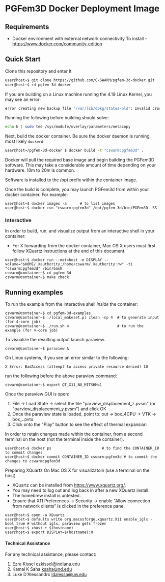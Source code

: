 
# PGFem3D Docker Deployment Image 

## Requirements 
  * Docker environment with external network connectivity
    To install - https://www.docker.com/community-edition    

## Quick Start 

Clone this repository and enter it
```bash
user@host~$ git clone https://github.com/C-SWARM/pgfem-3d-docker.git
user@host~$ cd pgfem-3d-docker
```
If you are building on a Linux machine running the 4.19 Linux Kernel, you may see an error:
```bash
error creating new backup file '/var/lib/dpkg/status-old': Invalid cross-device link
```
Running the following before building should solve:
```bash
echo N | sudo tee /sys/module/overlay/parameters/metacopy
```
Next, build the docker container. Be sure the docker daemon is running, most likely `dockerd`.
```bash
user@host~/pgfem-3d-docker $ docker build -t "cswarm:pgfem3d" .
```

Docker will pull the required base image and begin building the
PGFem3D software. This may take a considerable amount of time
depending on your hardware. 10m to 20m is common.

Software is installed to the /opt prefix within the container image.

Once the build is complete, you may launch PGFem3d from within your
docker container. For example:
```
user@host~$ docker images -a      # to list images
user@host~$ docker run "cswarm:pgfem3d" /opt/pgfem-3d/bin/PGFem3D -SS
```
### Interactive
In order to build, run, and visualize output from an interactive shell in your
container:
 * For X forwarding from the docker container, Mac OS X users must first follow
   XQuartz instructions at the end of this document.

```
user@host~$ docker run --net=host -e DISPLAY --volume="$HOME/.Xauthority:/home/cswarm/.Xauthority:rw" -ti "cswarm:pgfem3d" /bin/bash
cswarm@container~$ cd pgfem-3d
cswarm@container~$ make check
```
## Running examples
To run the example from the interactive shell _inside_ the container:
```
cswarm@container~$ cd pgfem-3d-examples 
cswarm@container~$ ./local_makeset.pl clean -np 4  # to generate input (for 4-core job)
cswarm@container~$ ./run.sh 4                      # to run the example (for 4-core job)
```

To visualize the resulting output launch paraview.
```
cswarm@container~$ paraview &
```

On Linux systems, if you see an error similar to the following:

```
X Error: BadAccess (attempt to access private resource denied) 10
```

run the following before the above paraview command:

```
cswarm@container~$ export QT_X11_NO_MITSHM=1
```

Once the paraview GUI is open:
1. File -> Load State -> select the file "parview_displacement_z.pvsm" (or "parview_displacement_y.pvsm") and click OK
2. Once the paraview state is loaded, point to: out -> box_4CPU -> VTK -> box_..pvtu 
3. Click onto the "Play" button to see the effect of thermal expansion

In order to retain changes made within the container, from a second terminal on
the host (not the terminal inside the container).

```
user@host~$ docker ps                       # to find the CONTAINER_ID to commit changes
user@host~$ docker commit CONTAINER_ID cswarm:pgfem3d # to commit the changes to cswarm:pgfem3d
```

Preparing XQuartz On Mac OS X for visualizatoin (use a terminal on the host)
 * XQuartz can be installed from https://www.xquartz.org/.
 * You may need to log out and log back in after a new XQuartz install.
 * The homebrew install is untested.
 * Ensure that X11 Preferences -> Security -> enable "Allow connection from
   network clients" is clicked in the preference pane.

```
user@host~$ open -a XQuartz
user@host~$ defaults write org.macosforge.xquartz.X11 enable_iglx -bool true # without iglx, paraview gets frozen
user@host~$ xhost + $(hostname)
user@host~$ export DISPLAY=$(hostname):0 
```

#### Technical Assistance
For any technical assistance, please contact:
1. Ezra Kissel <ezkissel@indiana.edu>
2. Kamal K Saha <ksaha@nd.edu>
3. Luke D'Alessandro <ldalessa@uw.edu>

